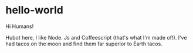 # hello-world

Hi Humans!

Hubot here, I like Node. Js and Coffeescript (that's what I'm made of!).
I've had tacos on the moon and find them far superior to Earth tacos. 
